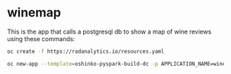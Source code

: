 # winemap
This is the app that calls a postgresql db to show a map of wine reviews using these commands:

```sh
oc create -f https://radanalytics.io/resources.yaml
```

```sh
oc new-app --template=oshinko-pyspark-build-dc -p APPLICATION_NAME=winemap -p GIT_URI=https://github.com/rebeccaSimmonds19/winemap.git -p SPARK_OPTIONS='--packages org.postgresql:postgresql:42.1.4' -p APP_ARGS="-SERVER=postgresql -USER=username -PASSWORD=password -DBNAME=wineDb"
```
